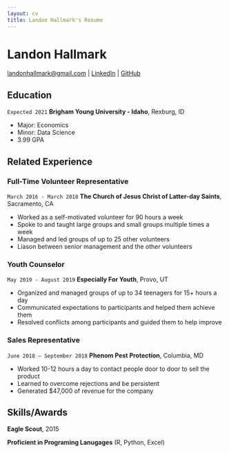 ```yaml
---
layout: cv
title: Landon Hallmark's Resume
---
```

# Landon Hallmark


<div id="webaddress">
<a href="landonhallmark@gmail.com">landonhallmark@gmail.com</a>
|  <a href="www.linkedin.com/in/landonhallmark">LinkedIn</a>
| <a href="https://github.com/landonhallmark">GitHub</a>
</div>

<!-- https://www.monique.tech/the-art-of-markdown -->

## Education

`Expected 2021`
__Brigham Young University - Idaho__, Rexburg, ID

- Major: Economics
- Minor: Data Science
- 3.99  GPA


## Related Experience

### Full-Time Volunteer Representative
`March 2016 - March 2018`
__The Church of Jesus Christ of Latter-day Saints__, Sacramento, CA

- Worked as a self-motivated volunteer for 90 hours a week 
- Spoke to and taught large groups and small groups multiple times a week
- Managed and led groups of up to 25 other volunteers
- Liason between senior management and the other volunteers

### Youth Counselor

`May 2019 - August 2019`
__Especially For Youth__, Provo, UT

- Organized and managed groups of up to 34 teenagers for 15+ hours a day
- Communicated expectations to participants and helped them achieve them 
- Resolved conflicts among participants and guided them to help improve

### Sales Representative

`June 2018 – September 2018`
__Phenom Pest Protection__, Columbia, MD

- Worked 10-12 hours a day to contact people door to door to sell the product
- Learned to overcome rejections and be persistent
- Generated $47,000 of revenue for the company


## Skills/Awards

__Eagle Scout__, 2015

__Proficient in Programing Lanugages__
(R, Python, Excel)



<!-- ### Footer

Last updated: May 2013 -->


